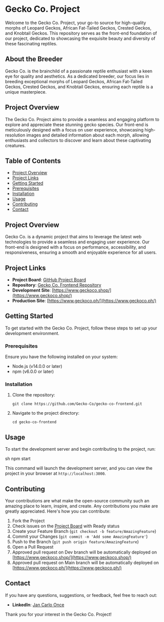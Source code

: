 # Gecko Co. Project

Welcome to the Gecko Co. Project, your go-to source for high-quality morphs of Leopard Geckos, African Fat-Tailed Geckos, Crested Geckos, and Knobtail Geckos. This repository serves as the front-end foundation of our project, dedicated to showcasing the exquisite beauty and diversity of these fascinating reptiles.

## About the Breeder

Gecko Co. is the brainchild of a passionate reptile enthusiast with a keen eye for quality and aesthetics. As a dedicated breeder, our focus lies in breeding exceptional morphs of Leopard Geckos, African Fat-Tailed Geckos, Crested Geckos, and Knobtail Geckos, ensuring each reptile is a unique masterpiece.

## Project Overview

The Gecko Co. Project aims to provide a seamless and engaging platform to explore and appreciate these stunning gecko species. Our front-end is meticulously designed with a focus on user experience, showcasing high-resolution images and detailed information about each morph, allowing enthusiasts and collectors to discover and learn about these captivating creatures.

## Table of Contents

- [Project Overview](#project-overview)
- [Project Links](#project-links)
- [Getting Started](#getting-started)
- [Prerequisites](#prerequisites)
- [Installation](#installation)
- [Usage](#usage)
- [Contributing](#contributing)
- [Contact](#contact)

## Project Overview

Gecko Co. is a dynamic project that aims to leverage the latest web technologies to provide a seamless and engaging user experience. Our front-end is designed with a focus on performance, accessibility, and responsiveness, ensuring a smooth and enjoyable experience for all users.

## Project Links

- **Project Board**: [GitHub Project Board](https://github.com/orgs/Gecko-Co/projects/1/)
- **Repository**: [Gecko Co. Frontend Repository](https://github.com/Gecko-Co/gecko-co-frontend)
- **Development Site**: [https://www.geckoco.shop/](https://www.geckoco.shop/)
- **Production Site**: [https://www.geckoco.ph/](https://www.geckoco.ph/)

## Getting Started

To get started with the Gecko Co. Project, follow these steps to set up your development environment.

### Prerequisites

Ensure you have the following installed on your system:

- Node.js (v14.0.0 or later)
- npm (v6.0.0 or later)

### Installation

1. Clone the repository:

   `git clone https://github.com/Gecko-Co/gecko-co-frontend.git `

2. Navigate to the project directory:

   `cd gecko-co-frontend `

## Usage

To start the development server and begin contributing to the project, run:

sh npm start

This command will launch the development server, and you can view the project in your browser at `http://localhost:3000`.

## Contributing

Your contributions are what make the open-source community such an amazing place to learn, inspire, and create. Any contributions you make are greatly appreciated. Here's how you can contribute:

1. Fork the Project
2. Check issues on the [Project Board](https://github.com/orgs/Gecko-Co/projects/1/) with Ready status
3. Create your Feature Branch (`git checkout -b feature/AmazingFeature`)
4. Commit your Changes (`git commit -m 'Add some AmazingFeature'`)
5. Push to the Branch (`git push origin feature/AmazingFeature`)
6. Open a Pull Request
7. Approved pull request on Dev branch will be automatically deployed on [https://www.geckoco.shop/](https://www.geckoco.shop/)
8. Approved pull request on Main branch will be automatically deployed on [https://www.geckoco.ph/](https://www.geckoco.ph/)

## Contact

If you have any questions, suggestions, or feedback, feel free to reach out:

- **LinkedIn**: [Jan Carlo Once](https://www.linkedin.com/in/jancarloonce)

Thank you for your interest in the Gecko Co. Project!
